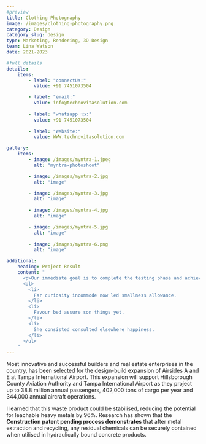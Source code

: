 ```yaml
---
#preview
title: Clothing Photography
image: /images/clothing-photography.png
category: Design
category_slug: design
type: Marketing, Rendering, 3D Design
team: Lina Watson
date: 2021-2023

#full details
details:
    items:
        - label: "connectUs:"
          value: +91 7451073504

        - label: "email:"
          value: info@technovitasolution.com
        
        - label: "whatsapp 👈:"
          value: +91 7451073504
        
        - label: "Website:"
          value: WWW.technovitasolution.com

gallery: 
    items:
        - image: /images/myntra-1.jpeg
          alt: "myntra-photoshoot"

        - image: /images/myntra-2.jpg
          alt: "image"

        - image: /images/myntra-3.jpg
          alt: "image"
        
        - image: /images/myntra-4.jpg
          alt: "image"

        - image: /images/myntra-5.jpg
          alt: "image"
        
        - image: /images/myntra-6.png
          alt: "image"

additional:
    heading: Project Result
    content: "
      <p>Our immediate goal is to complete the testing phase and achieve the certification, which will allow us to bring our product to market by the end of the year. We are actively engaging with waste to energy operators, concrete manufacturers, and the wider construction industry.</p>
      <ul>
        <li>
          Far curiosity incommode now led smallness allowance.
        </li>
        <li>
          Favour bed assure son things yet.
        </li>
        <li>
          She consisted consulted elsewhere happiness.
        </li>
      </ul>
    "
---
```


Most innovative and successful builders and real estate enterprises in the country, has been selected for the design-build expansion of Airsides A and E at Tampa International Airport. This expansion will support Hillsborough County Aviation Authority and Tampa International Airport as they project up to 38.8 million annual passengers, 402,000 tons of cargo per year and 344,000 annual aircraft operations.

I learned that this waste product could be stabilised, reducing the potential for leachable heavy metals by 96%. Research has shown that the **Construction patent pending process demonstrates** that after metal extraction and recycling, any residual chemicals can be securely contained when utilised in hydraulically bound concrete products.